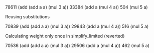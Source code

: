 78611 (add (add a a) (mul 3 a))
33384 (add a (mul 4 a))
504 (mul 5 a)

Reusing substitutions

70839 (add (add a a) (mul 3 a))
29843 (add a (mul 4 a))
516 (mul 5 a)

Calculating weight only once in simplify_limited (reverted)

70536 (add (add a a) (mul 3 a))
29506 (add a (mul 4 a))
462 (mul 5 a)
